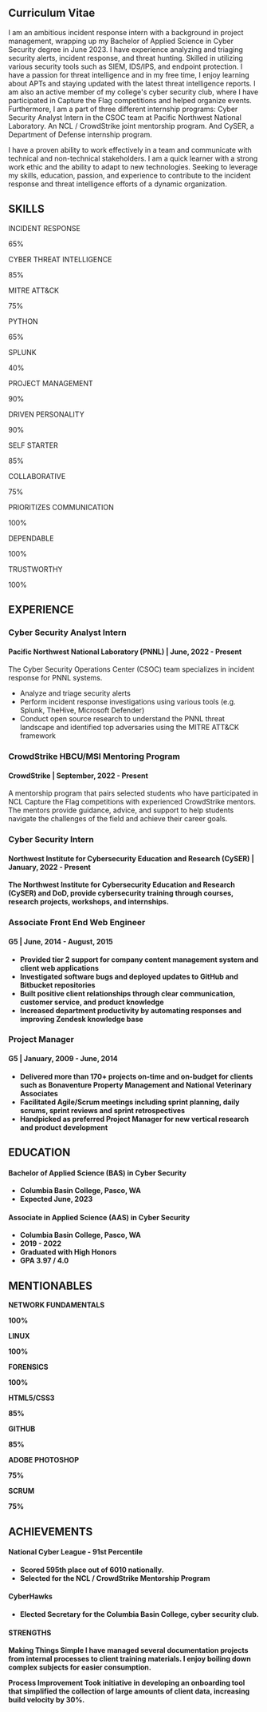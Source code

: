 ## Curriculum Vitae
I am an ambitious incident response intern with a background in project management, wrapping up my Bachelor of Applied Science in Cyber Security degree in June 2023. I have experience analyzing and triaging security alerts, incident response, and threat hunting. Skilled in utilizing various security tools such as SIEM, IDS/IPS, and endpoint protection. I have a passion for threat intelligence and in my free time, I enjoy learning about APTs and staying updated with the latest threat intelligence reports. I am also an active member of my college's cyber security club, where I have participated in Capture the Flag competitions and helped organize events. Furthermore, I am a part of three different internship programs: Cyber Security Analyst Intern in the CSOC team at Pacific Northwest National Laboratory. An NCL / CrowdStrike joint mentorship program. And CySER, a Department of Defense internship program.

I have a proven ability to work effectively in a team and communicate with technical and non-technical stakeholders. I am a quick learner with a strong work ethic and the ability to adapt to new technologies. Seeking to leverage my skills, education, passion, and experience to contribute to the incident response and threat intelligence efforts of a dynamic organization.

<h2>SKILLS</h2>
<div class="progress-bar">
    <div class="skill">
        <p>INCIDENT RESPONSE</p>
        <div class="skill-bar skill4 wow slideInLeft animated">
            <span class="skill-count4">65%</span>
        </div>
    </div>
    <div class="skill">
        <p>CYBER THREAT INTELLIGENCE</p>
        <div class="skill-bar skill2 wow slideInLeft animated">
                <span class="skill-count2">85%</span>
        </div>
    </div>
    <div class="skill">
        <p>MITRE ATT&CK</p>
        <div class="skill-bar skill3 wow slideInLeft animated">
            <span class="skill-count3">75%</span>
        </div>
    </div>
    <div class="skill">
        <p>PYTHON</p>
        <div class="skill-bar skill4 wow slideInLeft animated">
            <span class="skill-count4">65%</span>
        </div>
    </div>
    <div class="skill">
        <p>SPLUNK</p>
        <div class="skill-bar skill5 wow slideInLeft animated">
            <span class="skill-count5">40%</span>
        </div>
    </div>
    <div class="skill">
        <p>PROJECT MANAGEMENT</p>
        <div class="skill-bar skill6 wow slideInLeft animated">
            <span class="skill-count6">90%</span>
        </div>
    </div>
</div>

<div class="progress-bar">
    <div class="skill">
        <p>DRIVEN PERSONALITY</p>
        <div class="skill-bar skill6 wow slideInLeft animated">
            <span class="skill-count6">90%</span>
        </div>
    </div>
    <div class="skill">
        <p>SELF STARTER</p>
        <div class="skill-bar skill2 wow slideInLeft animated">
                <span class="skill-count2">85%</span>
        </div>
    </div>
    <div class="skill">
        <p>COLLABORATIVE</p>
        <div class="skill-bar skill3 wow slideInLeft animated">
            <span class="skill-count3">75%</span>
        </div>
    </div>
    <div class="skill">
        <p>PRIORITIZES COMMUNICATION</p>
        <div class="skill-bar skill1 wow slideInLeft animated">
            <span class="skill-count1">100%</span>
        </div>
    </div>
    <div class="skill">
        <p>DEPENDABLE</p>
        <div class="skill-bar skill1 wow slideInLeft animated">
            <span class="skill-count1">100%</span>
        </div>
    </div>
    <div class="skill">
        <p>TRUSTWORTHY</p>
        <div class="skill-bar skill1 wow slideInLeft animated">
            <span class="skill-count1">100%</span>
        </div>
    </div>
</div>

<h2>EXPERIENCE</h2>
<div class="cv">
    <h3><strong>Cyber Security Analyst Intern</strong></h3>
    <h4>Pacific Northwest National Laboratory (PNNL) | June, 2022 - Present</h4>
    <p>The Cyber Security Operations Center (CSOC) team specializes in incident response for PNNL systems.</p>
    <ul>
        <li>Analyze and triage security alerts</li>
        <li>Perform incident response investigations using various tools (e.g. Splunk, TheHive, Microsoft Defender)</li>
        <li>Conduct open source research to understand the PNNL threat landscape and identified top adversaries using the MITRE ATT&CK framework</li>
    </ul>
    <h3><strong>CrowdStrike HBCU/MSI Mentoring Program</strong></h3>
    <h4>CrowdStrike | September, 2022 - Present</h4>
    <p>A mentorship program that pairs selected students who have participated in NCL Capture the Flag competitions with experienced CrowdStrike mentors. The mentors provide guidance, advice, and support to help students navigate the challenges of the field and achieve their career goals.</p>
    <h3><strong>Cyber Security Intern</h3>
    <h4>Northwest Institute for Cybersecurity Education and Research (CySER) | January, 2022 - Present</h4>
    <p>The Northwest Institute for Cybersecurity Education and Research (CySER) and DoD, provide cybersecurity training through courses, research projects, workshops, and internships.</p>
    <h3><strong>Associate Front End Web Engineer</strong></h3>
    <h4>G5 | June, 2014 - August, 2015</h4>
    <ul>
        <li>Provided tier 2 support for company content management system and client web applications</li>
        <li>Investigated software bugs and deployed updates to GitHub and Bitbucket repositories</li>
        <li>Built positive client relationships through clear communication, customer service, and product knowledge</li>
        <li>Increased department productivity by automating responses and improving Zendesk knowledge base</li>
    </ul>
    <h3><strong>Project Manager</strong></h3>
    <h4>G5 | January, 2009 - June, 2014</h4>
    <ul>
        <li>Delivered more than 170+ projects on-time and on-budget for clients such as Bonaventure Property Management and National Veterinary Associates</li>
        <li>Facilitated Agile/Scrum meetings including sprint planning, daily scrums, sprint reviews and sprint retrospectives</li>
        <li>Handpicked as preferred Project Manager for new vertical research and product development</li>
    </ul>
</div>

<h2>EDUCATION</h2>
<div class="cv">
    <h4>Bachelor of Applied Science (BAS) in Cyber Security</h4>
    <ul>
        <li>Columbia Basin College, Pasco, WA</li>
        <li>Expected June, 2023</li>
    </ul>
    <h4>Associate in Applied Science (AAS) in Cyber Security</h4>
    <ul>
        <li>Columbia Basin College, Pasco, WA</li>
        <li>2019 - 2022</li>
        <li>Graduated with High Honors</li>
        <li>GPA 3.97 / 4.0</li>
    </ul>
</div>

<div class="progress-bar">
    <h2>MENTIONABLES</h2>
    <div class="skill">
        <p>NETWORK FUNDAMENTALS</p>
        <div class="skill-bar skill1 wow slideInLeft animated">
            <span class="skill-count1">100%</span>
        </div>
    </div>
    <div class="skill">
        <p>LINUX</p>
        <div class="skill-bar skill1 wow slideInLeft animated">
            <span class="skill-count1">100%</span>
        </div>
    </div>
    <div class="skill">
        <p>FORENSICS</p>
        <div class="skill-bar skill1 wow slideInLeft animated">
            <span class="skill-count1">100%</span>
        </div>
    </div>
    <div class="skill">
        <p>HTML5/CSS3</p>
        <div class="skill-bar skill2 wow slideInLeft animated">
            <span class="skill-count2">85%</span>
        </div>
    </div>
    <div class="skill">
        <p>GITHUB</p>
        <div class="skill-bar skill2 wow slideInLeft animated">
                <span class="skill-count2">85%</span>
        </div>
    </div>
    <div class="skill">
        <p>ADOBE PHOTOSHOP</p>
        <div class="skill-bar skill3 wow slideInLeft animated">
            <span class="skill-count3">75%</span>
        </div>
    </div>
    <div class="skill">
        <p>SCRUM</p>
        <div class="skill-bar skill3 wow slideInLeft animated">
            <span class="skill-count3">75%</span>
        </div>
    </div>
</div>

<div class="progress-bar">
    <h2>ACHIEVEMENTS</h2>
    <div class="cv">
        <h4>National Cyber League - 91st Percentile</h4>
        <ul>
            <li>Scored 595th place out of 6010 nationally.</li>
            <li>Selected for the NCL / CrowdStrike Mentorship Program</li>
        </ul>
        <h4>CyberHawks</h4>
        <ul>
            <li>Elected Secretary for the Columbia Basin College, cyber security club.</li>
        </ul>
    </div>
</div>

<div class="cv">
    <h4>STRENGTHS</h4>
    <p><strong>Making Things Simple</strong> I have managed several documentation projects from internal processes to client training materials. I enjoy boiling down complex subjects for easier consumption.</p>
    <p><strong>Process Improvement</strong> Took initiative in developing an onboarding tool that simplified the collection of large amounts of client data, increasing build velocity by 30%.</p>
</div>